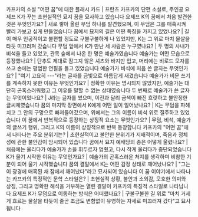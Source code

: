 카프카의 소설 "어떤 꿈"에 대한 플래시 카드	| 프란츠 카프카의 단편 소설로, 주인공 요제프 K가 꾸는 초현실적인 묘지 꿈을 묘사하고 있습니다
요제프 K의 꿈에서 처음 발견한 것은 무엇인가요?	| 새로 쌓아 올린 무덤 하나를 발견했으며, 이 무덤은 그를 매혹시켜 빨리 가보고 싶게 만들었습니다
꿈에서 묘지의 길은 어떤 특징을 가지고 있었나요?	| 길이 매우 인공적이고 불편할 정도로 구불구불하게 나 있었지만, K는 그 위로 마치 물살을 타듯 미끄러져 갔습니다
무덤 앞에서 K가 만난 세 사람은 누구였나요?	| 두 명의 사내가 비석을 들고 있었고, 관목 숲에서 나온 한 명은 예술가였습니다
예술가는 어떤 모습으로 등장했나요?	| 단추도 제대로 잠그지 않은 셔츠와 바지만 입고, 머리에는 비로드 모자를 쓰고 손에는 평범한 연필을 들고 있었습니다
예술가가 비석에 처음 쓴 글자는 무엇인가요?	| "여기 고요히 ---"라는 글자를 금빛으로 아름답게 새겼습니다
예술가가 비문 쓰기를 계속하지 못한 이유는 무엇인가요?	| 정확한 이유는 명시되지 않았지만, 예술가는 대단히 곤혹스러워했고 그 이유를 말할 수 없는 상태였습니다
두 번째로 예술가가 쓴 글자는 무엇이었나요?	| J라는 글자를 썼으며, 이전과 달리 금색이 빠진 흐릿하고 불안정한 글씨체였습니다
꿈의 마지막 장면에서 K에게 어떤 일이 일어났나요?	| K는 무덤을 파헤치고 그 안의 구멍으로 빠져들어갔으며, 위에서는 그의 이름이 비석 위로 질주하고 있었습니다
이 꿈에서 반복적으로 등장하는 상징적 요소는 무엇인가요?	| 무덤, 비석, 예술가의 글쓰기 행위, 그리고 K의 이름이 상징적으로 반복 등장합니다
카프카의 "어떤 꿈"에서 나타나는 주요 분위기는?	| 초현실적이고 불안한 분위기가 지배적이며, 죽음과 정체성에 관한 불안감이 암시되어 있습니다
꿈에서 묘지 예배당의 종은 어떻게 울렸나요?	| 처음에는 울리다가 예술가가 손을 휘두르자 멈췄고, 다시 작게 울리다가 중단되었습니다
K가 울기 시작한 이유는 무엇인가요?	| 예술가의 곤혹스러운 처지를 생각하며 비참한 기분이 되어 울기 시작했습니다
꿈의 결말에서 K는 어떤 감정 상태로 깨어났나요?	| "그는 이 광경에 매혹된 채 잠에서 깨어났다"라고 묘사되어 있습니다
이 꿈 이야기에서 나타나는 카프카의 특징적인 문학 스타일은?	| 초현실적 상황, 불안과 소외감, 모호한 의미와 상징, 그리고 명확한 해석을 거부하는 열린 결말이 카프카의 특징적 스타일로 나타납니다
요제프 K가 무덤으로 이동하는 방식은 어떠했나요?	| 구불구불한 길 위로 "마치 거세게 흐르는 물살을 타듯이 줄곧 조금도 변함없이 유영하는 자세로 미끄러져 갔다"고 묘사됩니다